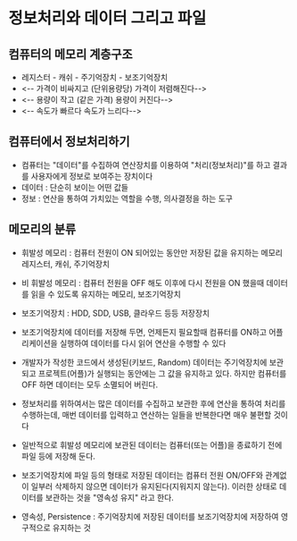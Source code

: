 # 정보처리와 데이터 그리고 파일

## 컴퓨터의 메모리 계층구조
* 레지스터 - 캐쉬 - 주기억장치 - 보조기억장치
* <-- 가격이 비싸지고 (단위용량당)  가격이 저렴해진다--> 
* <-- 용량이 작고 	   (같은 가격)	용량이 커진다-->
* <-- 속도가 빠르다                 속도가 느리다-->

## 컴퓨터에서 정보처리하기
* 컴퓨터는 "데이터"를 수집하여 연산장치를 이용하여 "처리(정보처리)"를 하고 결과를 
	사용자에게 정보로 보여주는 장치이다 
* 데이터 : 단순히 보이는 어떤 값들 
* 정보 : 연산을 통하여 가치있는 역할을 수행, 의사결정을 하는 도구

## 메모리의 분류 
* 휘발성 메모리 : 컴퓨터 전원이 ON 되어있는 동안만 저장된 값을 유지하는 메모리
					레지스터, 캐쉬, 주기억장치
* 비 휘발성 메모리 : 컴퓨터 전원을 OFF 해도 이후에 다시 전원을 ON 했을때 
	데이터를 읽을 수 있도록 유지하는 메모리, 보조기억장치
	
* 보조기억장치 : HDD, SDD, USB, 클라우드 등등 저장장치
* 보조기억장치에 데이터를 저장해 두면, 언제든지 필요할때 컴퓨터를 ON하고 어플리케이션을 실행하여
		데이터를 다시 읽어 연산을 수행할 수 있다
		
* 개발자가 작성한 코드에서 생성된(키보드, Random) 데이터는 주기억장치에 보관되고 프로젝트(어플)가 
		실행되는 동안에는 그 값을 유지하고 있다. 하지만 컴퓨터를 OFF 하면 데이터는 모두 소멸되어 버린다.
		
* 정보처리를 위하여서는 많은 데이터를 수집하고 보관한 후에 연산을 통하여 처리를 수행하는데, 
		매번 데이터를 입력하고 연산하는 일들을 반복한다면 매우 불편할 것이다
		
* 일반적으로 휘발성 메모리에 보관된 데이터는 컴퓨터(또는 어플)을 종료하기 전에 파일 등에 저장해 둔다.

* 보조기억장치에 파일 등의 형태로 저장된 데이터는 컴퓨터 전원 ON/OFF와 관계없이 일부러 삭제하지 않으면 
		데이터가 유지된다(지워지지 않는다). 이러한 상태로 데이터를 보관하는 것을 "영속성 유지" 라고 한다.
		
* 영속성, Persistence : 주기억장치에 저장된 데이터를 보조기억장치에 저장하여 영구적으로 유지하는 것
